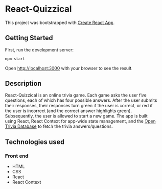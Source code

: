 # React-Quizzical

This project was bootstrapped with [Create React App](https://github.com/facebook/create-react-app).

## Getting Started

First, run the development server:

```bash
npm start
```

Open [http://localhost:3000](http://localhost:3000) with your browser to see the result.

## Description

React-Quizzical is an online trivia game. Each game asks the user five questions, each of which has four possible answers. After the user submits their responses, their responses turn green if the user is correct, or red if the user is incorrect (and the correct answer highlights green). Subsequently, the user is allowed to start a new game. The app is built using React, React Context for app-wide state management, and the [Open Trivia Database](https://opentdb.com/) to fetch the trivia answers/questions.

## Technologies used

### Front end
- HTML
- CSS
- React
- React Context